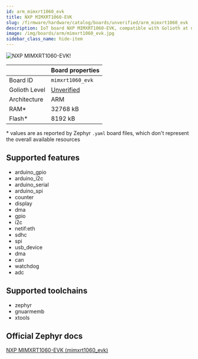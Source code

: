 ```yaml
---
id: arm_mimxrt1060_evk
title: NXP MIMXRT1060-EVK
slug: /firmware/hardware/catalog/boards/unverified/arm_mimxrt1060_evk
description: IoT board NXP MIMXRT1060-EVK, compatible with Golioth at unverified level.
image: /img/boards/arm/mimxrt1060_evk.jpg
sidebar_class_name: hide-item
---
```


[//]: # (This is an auto-generated file, do not edit! Changes to it will be lost upon re-generation)

![NXP MIMXRT1060-EVK!](/img/boards/arm/mimxrt1060_evk.jpg "NXP MIMXRT1060-EVK")

|                | Board properties     |
| -------------  | -------------------- |
| Board ID       | `mimxrt1060_evk` |
| Golioth Level  | [Unverified](/firmware/hardware#unverified-boards) |
| Architecture   | ARM |
| RAM*           | 32768 kB |
| Flash*         | 8192 kB |

\* values are as reported by Zephyr `.yaml` board files, which don't represent the overall available resources



## Supported features

* arduino_gpio
* arduino_i2c
* arduino_serial
* arduino_spi
* counter
* display
* dma
* gpio
* i2c
* netif:eth
* sdhc
* spi
* usb_device
* dma
* can
* watchdog
* adc

## Supported toolchains

* zephyr
* gnuarmemb
* xtools

## Official Zephyr docs

[NXP MIMXRT1060-EVK (mimxrt1060_evk)](https://docs.zephyrproject.org/latest/boards/arm/mimxrt1060_evk/doc/index.html)
